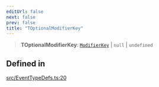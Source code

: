 ```yaml
---
editUrl: false
next: false
prev: false
title: "TOptionalModifierKey"
---
```


> **TOptionalModifierKey**: [`ModifierKey`](/api/type-aliases/modifierkey/) \| `null` \| `undefined`

## Defined in

[src/EventTypeDefs.ts:20](https://github.com/fabricjs/fabric.js/blob/v6.0.0-rc4/src/EventTypeDefs.ts#L20)
